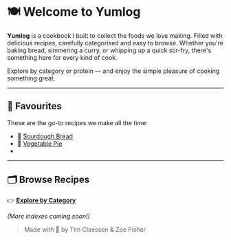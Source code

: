 # 🍽️ Welcome to Yumlog

**Yumlog** is a cookbook I built to collect the foods we love making. Filled with delicious recipes, carefully categorised and easy to browse. Whether you're baking bread, simmering a curry, or whipping up a quick stir-fry, there's something here for every kind of cook.

Explore by category or protein — and enjoy the simple pleasure of cooking something great.

---

## 🌟 Favourites

These are the go-to recipes we make all the time:

- 🍞 [Sourdough Bread](/recipes/sourdough_bread.md)
- 🥘 [Vegetable Pie](/recipes/vegetable_pie.md)
- 
---

## 🗂️ Browse Recipes

👉 [**Explore by Category**](/indexes/categories.md)

*(More indexes coming soon!)*


> Made with 🧡 by Tim Claessen & Zoe Fisher